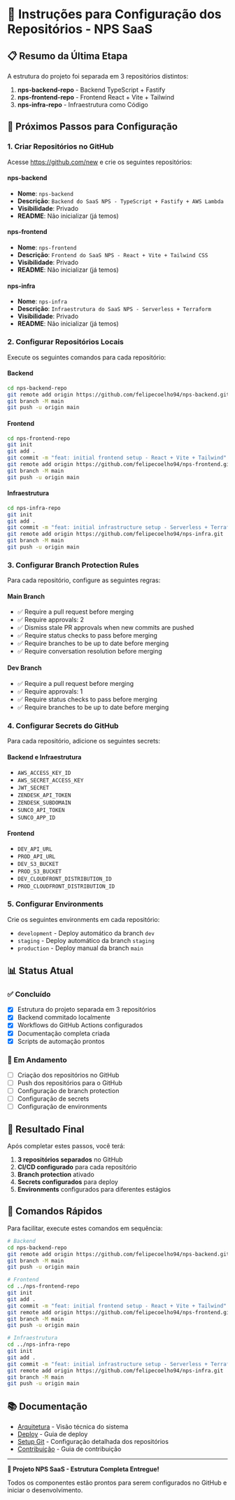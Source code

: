 # 🚀 Instruções para Configuração dos Repositórios - NPS SaaS

## 📋 Resumo da Última Etapa

A estrutura do projeto foi separada em 3 repositórios distintos:

1. **nps-backend-repo** - Backend TypeScript + Fastify
2. **nps-frontend-repo** - Frontend React + Vite + Tailwind  
3. **nps-infra-repo** - Infraestrutura como Código

## 🔧 Próximos Passos para Configuração

### 1. Criar Repositórios no GitHub

Acesse https://github.com/new e crie os seguintes repositórios:

#### nps-backend
- **Nome**: `nps-backend`
- **Descrição**: `Backend do SaaS NPS - TypeScript + Fastify + AWS Lambda`
- **Visibilidade**: Privado
- **README**: Não inicializar (já temos)

#### nps-frontend  
- **Nome**: `nps-frontend`
- **Descrição**: `Frontend do SaaS NPS - React + Vite + Tailwind CSS`
- **Visibilidade**: Privado
- **README**: Não inicializar (já temos)

#### nps-infra
- **Nome**: `nps-infra`
- **Descrição**: `Infraestrutura do SaaS NPS - Serverless + Terraform`
- **Visibilidade**: Privado
- **README**: Não inicializar (já temos)

### 2. Configurar Repositórios Locais

Execute os seguintes comandos para cada repositório:

#### Backend
```bash
cd nps-backend-repo
git remote add origin https://github.com/felipecoelho94/nps-backend.git
git branch -M main
git push -u origin main
```

#### Frontend
```bash
cd nps-frontend-repo
git init
git add .
git commit -m "feat: initial frontend setup - React + Vite + Tailwind"
git remote add origin https://github.com/felipecoelho94/nps-frontend.git
git branch -M main
git push -u origin main
```

#### Infraestrutura
```bash
cd nps-infra-repo
git init
git add .
git commit -m "feat: initial infrastructure setup - Serverless + Terraform"
git remote add origin https://github.com/felipecoelho94/nps-infra.git
git branch -M main
git push -u origin main
```

### 3. Configurar Branch Protection Rules

Para cada repositório, configure as seguintes regras:

#### Main Branch
- ✅ Require a pull request before merging
- ✅ Require approvals: 2
- ✅ Dismiss stale PR approvals when new commits are pushed
- ✅ Require status checks to pass before merging
- ✅ Require branches to be up to date before merging
- ✅ Require conversation resolution before merging

#### Dev Branch
- ✅ Require a pull request before merging
- ✅ Require approvals: 1
- ✅ Require status checks to pass before merging
- ✅ Require branches to be up to date before merging

### 4. Configurar Secrets do GitHub

Para cada repositório, adicione os seguintes secrets:

#### Backend e Infraestrutura
- `AWS_ACCESS_KEY_ID`
- `AWS_SECRET_ACCESS_KEY`
- `JWT_SECRET`
- `ZENDESK_API_TOKEN`
- `ZENDESK_SUBDOMAIN`
- `SUNCO_API_TOKEN`
- `SUNCO_APP_ID`

#### Frontend
- `DEV_API_URL`
- `PROD_API_URL`
- `DEV_S3_BUCKET`
- `PROD_S3_BUCKET`
- `DEV_CLOUDFRONT_DISTRIBUTION_ID`
- `PROD_CLOUDFRONT_DISTRIBUTION_ID`

### 5. Configurar Environments

Crie os seguintes environments em cada repositório:

- `development` - Deploy automático da branch `dev`
- `staging` - Deploy automático da branch `staging`
- `production` - Deploy manual da branch `main`

## 📊 Status Atual

### ✅ Concluído
- [x] Estrutura do projeto separada em 3 repositórios
- [x] Backend commitado localmente
- [x] Workflows do GitHub Actions configurados
- [x] Documentação completa criada
- [x] Scripts de automação prontos

### 🔄 Em Andamento
- [ ] Criação dos repositórios no GitHub
- [ ] Push dos repositórios para o GitHub
- [ ] Configuração de branch protection
- [ ] Configuração de secrets
- [ ] Configuração de environments

## 🎯 Resultado Final

Após completar estes passos, você terá:

1. **3 repositórios separados** no GitHub
2. **CI/CD configurado** para cada repositório
3. **Branch protection** ativado
4. **Secrets configurados** para deploy
5. **Environments** configurados para diferentes estágios

## 🚀 Comandos Rápidos

Para facilitar, execute estes comandos em sequência:

```bash
# Backend
cd nps-backend-repo
git remote add origin https://github.com/felipecoelho94/nps-backend.git
git branch -M main
git push -u origin main

# Frontend
cd ../nps-frontend-repo
git init
git add .
git commit -m "feat: initial frontend setup - React + Vite + Tailwind"
git remote add origin https://github.com/felipecoelho94/nps-frontend.git
git branch -M main
git push -u origin main

# Infraestrutura
cd ../nps-infra-repo
git init
git add .
git commit -m "feat: initial infrastructure setup - Serverless + Terraform"
git remote add origin https://github.com/felipecoelho94/nps-infra.git
git branch -M main
git push -u origin main
```

## 📚 Documentação

- [Arquitetura](docs/ARCHITECTURE.md) - Visão técnica do sistema
- [Deploy](docs/DEPLOYMENT.md) - Guia de deploy
- [Setup Git](docs/GIT_SETUP.md) - Configuração detalhada dos repositórios
- [Contribuição](CONTRIBUTING.md) - Guia de contribuição

---

**🎉 Projeto NPS SaaS - Estrutura Completa Entregue!**

Todos os componentes estão prontos para serem configurados no GitHub e iniciar o desenvolvimento.
